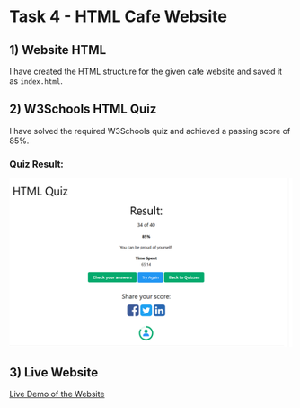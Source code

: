 # Task 4 - HTML Cafe Website

## 1) Website HTML
I have created the HTML structure for the given cafe website and saved it as `index.html`.

## 2) W3Schools HTML Quiz
I have solved the required W3Schools quiz and achieved a passing score of 85%.

### Quiz Result:
![Quiz Screenshot](quiz-result.png)

## 3) Live Website
[Live Demo of the Website](https://www.w3schools.com/w3css/tryw3css_templates_cafe.htm#)